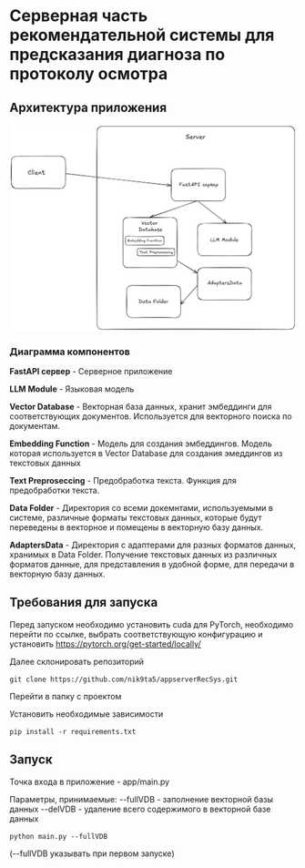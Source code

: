 # Серверная часть рекомендательной системы для предсказания диагноза по протоколу осмотра

## Архитектура приложения
![Диаграмма компонентов](./components.png)

### Диаграмма компонентов
**FastAPI сервер** - Серверное приложение

**LLM Module** - Языковая модель

**Vector Database** - Векторная база данных, хранит эмбеддинги для соответствующих документов.
Используется для векторного поиска по документам.

**Embedding Function** - Модель для создания эмбеддингов. Модель которая используется в Vector Database для создания эмеддингов из текстовых данных

**Text Preproseccing** - Предобработка текста. Функция для предобработки текста.

**Data Folder** - Директория со всеми докемнтами, используемыми в системе, различные форматы текстовых данных, которые будут переведены в векторное и помещены в векторную базу данных.

**AdaptersData** - Директория с адаптерами для разных форматов данных, хранимых в Data Folder. Получение текстовых данных из различных форматов данные, для представления в удобной форме, для передачи в векторную базу данных.

## Требования для запуска
Перед запуском необходимо установить cuda для PyTorch, необходимо перейти по ссылке, выбрать соответствующую конфигурацию и установить
https://pytorch.org/get-started/locally/

Далее склонировать репозиторий
```
git clone https://github.com/nik9ta5/appserverRecSys.git
```

Перейти в папку с проектом

Установить необходимые зависимости
```
pip install -r requirements.txt
```

## Запуск
Точка входа в приложение - app/main.py 

Параметры, принимаемые:
--fullVDB - заполнение векторной базы данных
--delVDB - удаление всего содержимого в векторной базе данных

```
python main.py --fullVDB
```

(--fullVDB указывать при первом запуске)

